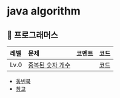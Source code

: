 # java algorithm


## 👻 프로그래머스

|레벨 | 문제 | 코멘트 |코드|
  |:-----|:----|:----|:-----
|Lv.0| [중복된 숫자 개수](https://programmers.co.kr/learn/courses/30/lessons/120583) |  |[코드](src/com/company/programmers/level0/중복된숫자.md) |




- [동빈북](src/com/company/dongbinbook/동빈북.md)
- [참고](src/com/company/good/read.md)

